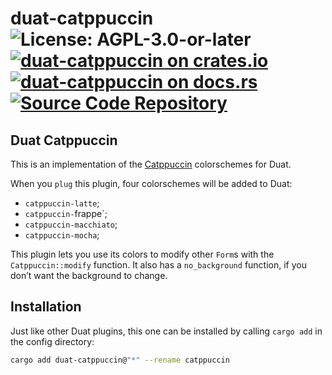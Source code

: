 # duat-catppuccin ![License: AGPL-3.0-or-later](https://img.shields.io/badge/license-AGPL--3.0--or--later-blue) [![duat-catppuccin on crates.io](https://img.shields.io/crates/v/duat-catppuccin)](https://crates.io/crates/duat-catppuccin) [![duat-catppuccin on docs.rs](https://docs.rs/duat-catppuccin/badge.svg)](https://docs.rs/duat-catppuccin) [![Source Code Repository](https://img.shields.io/badge/Code-On%20GitHub-blue?logo=GitHub)](https://github.com/AhoyISki/duat-catppuccin)

## Duat Catppuccin

This is an implementation of the [Catppuccin][__link0]
colorschemes for Duat.

When you `plug` this plugin, four colorschemes will be added to
Duat:

* `catppuccin-latte`;
* `catppuccin-`frappe\`;
* `catppuccin-macchiato`;
* `catppuccin-mocha`;

This plugin lets you use its colors to modify other `Form`s with
the `Catppuccin::modify` function. It also has a `no_background`
function, if you don’t want the background to change.

## Installation

Just like other Duat plugins, this one can be installed by calling
`cargo add` in the config directory:

```bash
cargo add duat-catppuccin@"*" --rename catppuccin
```


 [__link0]: https://catppuccin.com
